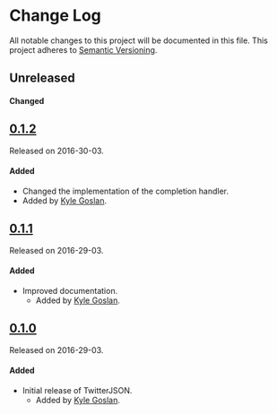 # Change Log
All notable changes to this project will be documented in this file.
This project adheres to [Semantic Versioning](http://semver.org/).

## Unreleased
#### Changed



## [0.1.2](https://github.com/KyleGoslan/SKTimer/releases/tag/0.1.2)
Released on 2016-30-03.

#### Added
- Changed the implementation of the completion handler.
- Added by [Kyle Goslan](https://github.com/KyleGoslan).



## [0.1.1](https://github.com/KyleGoslan/SKTimer/releases/tag/0.1.1)
Released on 2016-29-03.

#### Added
- Improved documentation.
  - Added by [Kyle Goslan](https://github.com/KyleGoslan).



## [0.1.0](https://github.com/KyleGoslan/SKTimer/releases/tag/0.1.0)
Released on 2016-29-03.

#### Added
- Initial release of TwitterJSON.
  - Added by [Kyle Goslan](https://github.com/KyleGoslan).